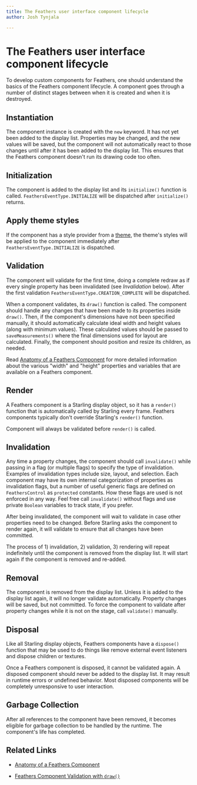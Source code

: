 ```yaml
---
title: The Feathers user interface component lifecycle  
author: Josh Tynjala

---
```

# The Feathers user interface component lifecycle

To develop custom components for Feathers, one should understand the basics of the Feathers component lifecycle. A component goes through a number of distinct stages between when it is created and when it is destroyed.

## Instantiation

The component instance is created with the `new` keyword. It has not yet been added to the display list. Properties may be changed, and the new values will be saved, but the component will not automatically react to those changes until after it has been added to the display list. This ensures that the Feathers component doesn't run its drawing code too often.

## Initialization

The component is added to the display list and its `initialize()` function is called. `FeathersEventType.INITIALIZE` will be dispatched after `initialize()` returns.

## Apply theme styles

If the component has a style provider from a [theme](theme.html), the theme's styles will be applied to the component immediately after `FeathersEventType.INITIALIZE` is dispatched.

## Validation

The component will validate for the first time, doing a complete redraw as if every single property has been invalidated (see *Invalidation* below). After the first validation `FeathersEventType.CREATION_COMPLETE` will be dispatched.

When a component validates, its `draw()` function is called. The component should handle any changes that have been made to its properties inside `draw()`. Then, if the component's dimensions have not been specified manually, it should automatically calculate ideal width and height values (along with minimum values). These calculated values should be passed to `saveMeasurements()` where the final dimensions used for layout are calculated. Finally, the component should position and resize its children, as needed.

Read [Anatomy of a Feathers Component](component-properties-methods.html) for more detailed information about the various "width" and "height" properties and variables that are available on a Feathers component.

## Render

A Feathers component is a Starling display object, so it has a `render()` function that is automatically called by Starling every frame. Feathers components typically don't override Starling's `render()` function.

Component will always be validated before `render()` is called.

## Invalidation

Any time a property changes, the component should call `invalidate()` while passing in a flag (or multiple flags) to specify the type of invalidation. Examples of invalidation types include size, layout, and selection. Each component may have its own internal categorization of properties as invalidation flags, but a number of useful generic flags are defined on `FeathersControl` as `protected` constants. How these flags are used is not enforced in any way. Feel free call `invalidate()` without flags and use private `Boolean` variables to track state, if you prefer.

After being invalidated, the component will wait to validate in case other properties need to be changed. Before Starling asks the component to render again, it will validate to ensure that all changes have been committed.

The process of 1) invalidation, 2) validation, 3) rendering will repeat indefinitely until the component is removed from the display list. It will start again if the component is removed and re-added.

## Removal

The component is removed from the display list. Unless it is added to the display list again, it will no longer validate automatically. Property changes will be saved, but not committed. To force the component to validate after property changes while it is not on the stage, call `validate()` manually.

## Disposal

Like all Starling display objects, Feathers components have a `dispose()` function that may be used to do things like remove external event listeners and dispose children or textures.

Once a Feathers component is disposed, it cannot be validated again. A disposed component should never be added to the display list. It may result in runtime errors or undefined behavior. Most disposed components will be completely unresponsive to user interaction.

## Garbage Collection

After all references to the component have been removed, it becomes eligible for garbage collection to be handled by the runtime. The component's life has completed.

## Related Links

-   [Anatomy of a Feathers Component](component-properties-methods.html)

-   [Feathers Component Validation with `draw()`](component-validation.html)